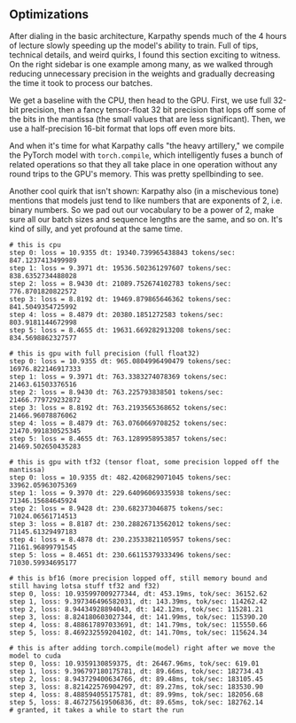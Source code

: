 ## Optimizations

After dialing in the basic architecture, Karpathy spends much of the 4 hours of lecture slowly speeding up the model's ability to train. Full of tips, technical details, and weird quirks, I found this section exciting to witness. On the right sidebar is one example among many, as we walked through reducing unnecessary precision in the weights and gradually decreasing the time it took to process our batches.

We get a baseline with the CPU, then head to the GPU. First, we use full 32-bit precision, then a fancy tensor-float 32 bit precision that lops off some of the bits in the mantissa (the small values that are less significant). Then, we use a half-precision 16-bit format that lops off even more bits.

And when it's time for what Karpathy calls "the heavy artillery," we compile the PyTorch model with `torch.compile`, which intelligently fuses a bunch of related operations so that they all take place in one operation without any round trips to the GPU's memory. This was pretty spellbinding to see.

Another cool quirk that isn't shown: Karpathy also (in a mischevious tone) mentions that models just tend to like numbers that are exponents of 2, i.e. binary numbers. So we pad out our vocabulary to be a power of 2, make sure all our batch sizes and sequence lengths are the same, and so on. It's kind of silly, and yet profound at the same time.

```
# this is cpu
step 0: loss = 10.9355 dt: 19340.739965438843 tokens/sec: 847.1237413499989
step 1: loss = 9.3971 dt: 19536.502361297607 tokens/sec: 838.6352734488028
step 2: loss = 8.9430 dt: 21089.752674102783 tokens/sec: 776.8701820822572
step 3: loss = 8.8192 dt: 19469.879865646362 tokens/sec: 841.5049354725992
step 4: loss = 8.4879 dt: 20380.1851272583 tokens/sec: 803.9181144672998
step 5: loss = 8.4655 dt: 19631.669282913208 tokens/sec: 834.5698862327577

# this is gpu with full precision (full float32)
step 0: loss = 10.9355 dt: 965.0804996490479 tokens/sec: 16976.822146917333
step 1: loss = 9.3971 dt: 763.3383274078369 tokens/sec: 21463.61503376516
step 2: loss = 8.9430 dt: 763.225793838501 tokens/sec: 21466.779729232872
step 3: loss = 8.8192 dt: 763.2193565368652 tokens/sec: 21466.96078876062
step 4: loss = 8.4879 dt: 763.0760669708252 tokens/sec: 21470.991830525345
step 5: loss = 8.4655 dt: 763.1289958953857 tokens/sec: 21469.502650435283

# this is gpu with tf32 (tensor float, some precision lopped off the mantissa)
step 0: loss = 10.9355 dt: 482.4206829071045 tokens/sec: 33962.05963075369
step 1: loss = 9.3970 dt: 229.64096069335938 tokens/sec: 71346.15684645924
step 2: loss = 8.9428 dt: 230.682373046875 tokens/sec: 71024.06561714513
step 3: loss = 8.8187 dt: 230.28826713562012 tokens/sec: 71145.61329497183
step 4: loss = 8.4878 dt: 230.23533821105957 tokens/sec: 71161.96899791545
step 5: loss = 8.4651 dt: 230.66115379333496 tokens/sec: 71030.59934695177

# this is bf16 (more precision lopped off, still memory bound and still having lotsa stuff tf32 and f32)
step 0, loss: 10.935997009277344, dt: 453.19ms, tok/sec: 36152.62
step 1, loss: 9.397346496582031, dt: 143.39ms, tok/sec: 114262.42
step 2, loss: 8.94434928894043, dt: 142.12ms, tok/sec: 115281.21
step 3, loss: 8.824180603027344, dt: 141.99ms, tok/sec: 115390.20
step 4, loss: 8.488617897033691, dt: 141.79ms, tok/sec: 115550.66
step 5, loss: 8.469232559204102, dt: 141.70ms, tok/sec: 115624.34

# this is after adding torch.compile(model) right after we move the model to cuda
step 0, loss: 10.9359130859375, dt: 26467.96ms, tok/sec: 619.01
step 1, loss: 9.396797180175781, dt: 89.66ms, tok/sec: 182734.43
step 2, loss: 8.943729400634766, dt: 89.48ms, tok/sec: 183105.45
step 3, loss: 8.821422576904297, dt: 89.27ms, tok/sec: 183530.90
step 4, loss: 8.488594055175781, dt: 89.99ms, tok/sec: 182056.68
step 5, loss: 8.467275619506836, dt: 89.65ms, tok/sec: 182762.14
# granted, it takes a while to start the run
```
